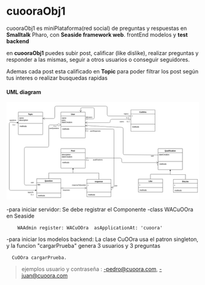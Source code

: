 # cuooraObj1
cuooraObj1 es miniPlataforma(red social) de preguntas y respuestas en **Smalltalk** Pharo, con **Seaside framework web**. frontEnd modelos y **test backend**

en **cuooraObj1** puedes subir post, calificar (like dislike), realizar preguntas y responder a las mismas, seguir a otros usuarios o conseguir seguidores.

Ademas cada post esta calificado en **Topic** para poder filtrar los post según tus interes o realizar busquedas rapidas

#### UML diagram

![Screenshot](UML_diagram.png)

-para iniciar servidor: Se  debe registrar el Componente   -class WACuOOra en Seaside
        
        WAAdmin register: WACuOOra  asApplicationAt: 'cuoora'
        
        
-para iniciar los modelos backend: La clase CuOOra usa el patron singleton, y la funcion "cargarPrueba" genera 3 usuarios y 3 preguntas 

      CuOOra cargarPrueba.
      
 >ejemplos usuario y contraseña : 
 -pedro@cuoora.com, 
 -juan@cuoora.com
